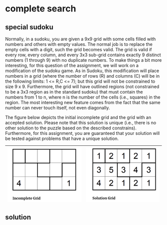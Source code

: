 # complete search

## special sudoku

Normally, in a sudoku, you are given a 9x9 grid with some cells filled with numbers and others with empty values. The normal job is to replace the empty cells with a digit, such the grid becomes valid. The grid is valid if every row, every column, and every 3x3 sub-grid contains exactly 9 distinct numbers (1 through 9) with no duplicate numbers. To make things a bit more interesting, for this question of the assignment, we will work on a modification of the sudoku game. As in Sudoku, this modification will place numbers in a grid (where the number of rows (R) and columns (C) will be in the following limits: 1 <= R,C <= 7); but this grid will not be constrained to size 9 x 9. Furthermore, the grid will have outlined regions (not constrained to be a 3x3 region as in the standard sudoku) that must contain the numbers from 1 to n, where n is the number of the cells (i.e., squares) in the region. The most interesting new feature comes from the fact that the same number can never touch itself, not even diagonally.

The figure below depicts the initial incomplete grid and the grid with an accepted solution. Please note that this solution is unique (i.e., there is no other solution to the puzzle based on the described constrains). Furthermore, for this assignment, you are guaranteed that your solution will be tested against problems that have a unique solution.

![Incomplete Grid](pic/incomplete-grid.jpg)|![Solution Grid](pic/solution-grid.jpg)
--|--

## solution
